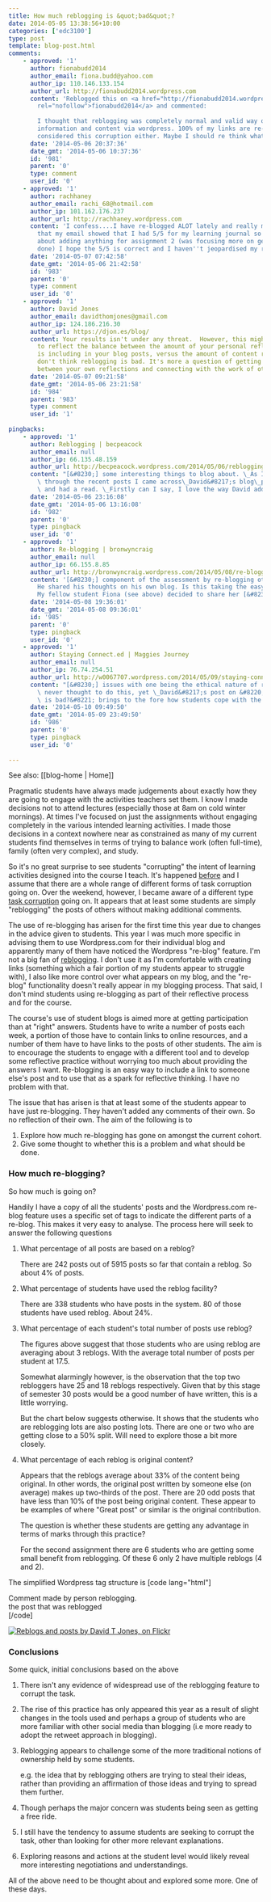 ```yaml
---
title: How much reblogging is &quot;bad&quot;?
date: 2014-05-05 13:38:56+10:00
categories: ['edc3100']
type: post
template: blog-post.html
comments:
    - approved: '1'
      author: fionabudd2014
      author_email: fiona.budd@yahoo.com
      author_ip: 110.146.133.154
      author_url: http://fionabudd2014.wordpress.com
      content: 'Reblogged this on <a href="http://fionabudd2014.wordpress.com/2014/05/06/how-much-reblogging-is-bad/"
        rel="nofollow">fionabudd2014</a> and commented:
    
        I thought that reblogging was completely normal and valid way of transferring
        information and content via wordpress. 100% of my links are re-blogs. I have never
        considered this corruption either. Maybe I should re think what I have been doing!'
      date: '2014-05-06 20:37:36'
      date_gmt: '2014-05-06 10:37:36'
      id: '981'
      parent: '0'
      type: comment
      user_id: '0'
    - approved: '1'
      author: rachhaney
      author_email: rachi_68@hotmail.com
      author_ip: 101.162.176.237
      author_url: http://rachhaney.wordpress.com
      content: 'I confess....I have re-blogged ALOT lately and really my only excuse is
        that my email showed that I had 5/5 for my learning journal so I wasn''t worried
        about adding anything for assignment 2 (was focusing more on getting my assignments
        done) I hope the 5/5 is correct and I haven''t jeopardised my result. '
      date: '2014-05-07 07:42:58'
      date_gmt: '2014-05-06 21:42:58'
      id: '983'
      parent: '0'
      type: comment
      user_id: '0'
    - approved: '1'
      author: David Jones
      author_email: davidthomjones@gmail.com
      author_ip: 124.186.216.30
      author_url: https://djon.es/blog/
      content: Your results isn't under any threat.  However, this might be a good time
        to reflect the balance between the amount of your personal reflection and thinking
        is including in your blog posts, versus the amount of content reblogged from elsewhere.  I
        don't think reblogging is bad. It's more a question of getting the balance right
        between your own reflections and connecting with the work of others.
      date: '2014-05-07 09:21:58'
      date_gmt: '2014-05-06 23:21:58'
      id: '984'
      parent: '983'
      type: comment
      user_id: '1'
    
pingbacks:
    - approved: '1'
      author: Reblogging | becpeacock
      author_email: null
      author_ip: 66.135.48.159
      author_url: http://becpeacock.wordpress.com/2014/05/06/reblogging/
      content: "[&#8230;] some interesting things to blog about. \_As I was scrolling\
        \ through the recent posts I came across\_David&#8217;s blog\_post about reblogging\
        \ and had a read. \_Firstly can I say, I love the way David addresses issues [&#8230;]"
      date: '2014-05-06 23:16:08'
      date_gmt: '2014-05-06 13:16:08'
      id: '982'
      parent: '0'
      type: pingback
      user_id: '0'
    - approved: '1'
      author: Re-blogging | bronwyncraig
      author_email: null
      author_ip: 66.155.8.85
      author_url: http://bronwyncraig.wordpress.com/2014/05/08/re-blogging/
      content: '[&#8230;] component of the assessment by re-blogging other students blogs.
        He shared his thoughts on his own blog. Is this taking the easy way out or not?
        My fellow student Fiona (see above) decided to share her [&#8230;]'
      date: '2014-05-08 19:36:01'
      date_gmt: '2014-05-08 09:36:01'
      id: '985'
      parent: '0'
      type: pingback
      user_id: '0'
    - approved: '1'
      author: Staying Connect.ed | Maggies Journey
      author_email: null
      author_ip: 76.74.254.51
      author_url: http://w0067707.wordpress.com/2014/05/09/staying-connect-ed/
      content: "[&#8230;] issues with one being the ethical nature of reblogging. I actually\
        \ never thought to do this, yet \_David&#8217;s post on &#8220;How much reblogging\
        \ is bad?&#8221; brings to the fore how students cope with the [&#8230;]"
      date: '2014-05-10 09:49:50'
      date_gmt: '2014-05-09 23:49:50'
      id: '986'
      parent: '0'
      type: pingback
      user_id: '0'
    
---
```


See also: [[blog-home | Home]]

Pragmatic students have always made judgements about exactly how they are going to engage with the activities teachers set them. I know I made decisions not to attend lectures (especially those at 8am on cold winter mornings). At times I've focused on just the assignments without engaging completely in the various intended learning activities. I made those decisions in a context nowhere near as constrained as many of my current students find themselves in terms of trying to balance work (often full-time), family (often very complex), and study.

So it's no great surprise to see students "corrupting" the intent of learning activities designed into the course I teach. It's happened [before](/blog2/2013/03/06/how-much-of-a-cage-should-i-build/) and I assume that there are a whole range of different forms of task corruption going on. Over the weekend, however, I became aware of a different type [task corruption](http://u1003618.wordpress.com/2014/05/02/digital-ownership-poor-fran/) going on. It appears that at least some students are simply "reblogging" the posts of others without making additional comments.

The use of re-blogging has arisen for the first time this year due to changes in the advice given to students. This year I was much more specific in advising them to use Wordpress.com for their individual blog and apparently many of them have noticed the Wordpress "re-blog" feature. I'm not a big fan of [reblogging](http://en.wikipedia.org/wiki/Reblogging). I don't use it as I'm comfortable with creating links (something which a fair portion of my students appear to struggle with), I also like more control over what appears on my blog, and the "re-blog" functionality doesn't really appear in my blogging process. That said, I don't mind students using re-blogging as part of their reflective process and for the course.

The course's use of student blogs is aimed more at getting participation than at "right" answers. Students have to write a number of posts each week, a portion of those have to contain links to online resources, and a number of them have to have links to the posts of other students. The aim is to encourage the students to engage with a different tool and to develop some reflective practice without worrying too much about providing the answers I want. Re-blogging is an easy way to include a link to someone else's post and to use that as a spark for reflective thinking. I have no problem with that.

The issue that has arisen is that at least some of the students appear to have just re-blogging. They haven't added any comments of their own. So no reflection of their own. The aim of the following is to

1. Explore how much re-blogging has gone on amongst the current cohort.
2. Give some thought to whether this is a problem and what should be done.

### How much re-blogging?

So how much is going on?

Handily I have a copy of all the students' posts and the Wordpress.com re-blog feature uses a specific set of tags to indicate the different parts of a re-blog. This makes it very easy to analyse. The process here will seek to answer the following questions

1. What percentage of all posts are based on a reblog?
    
    There are 242 posts out of 5915 posts so far that contain a reblog. So about 4% of posts.
    
2. What percentage of students have used the reblog facility?
    
    There are 338 students who have posts in the system. 80 of those students have used reblog. About 24%.
    
3. What percentage of each student's total number of posts use reblog?
    
    The figures above suggest that those students who are using reblog are averaging about 3 reblogs. With the average total number of posts per student at 17.5.
    
    Somewhat alarmingly however, is the observation that the top two rebloggers have 25 and 18 reblogs respectively. Given that by this stage of semester 30 posts would be a good number of have written, this is a little worrying.
    
    But the chart below suggests otherwise. It shows that the students who are reblogging lots are also posting lots. There are one or two who are getting close to a 50% split. Will need to explore those a bit more closely.
    
4. What percentage of each reblog is original content?
    
    Appears that the reblogs average about 33% of the content being original. In other words, the original post written by someone else (on average) makes up two-thirds of the post. There are 20 odd posts that have less than 10% of the post being original content. These appear to be examples of where "Great post" or similar is the original contribution.
    
    The question is whether these students are getting any advantage in terms of marks through this practice?
    
    For the second assignment there are 6 students who are getting some small benefit from reblogging. Of these 6 only 2 have multiple reblogs (4 and 2).
    

The simplified Wordpress tag structure is \[code lang="html"\]<div class='reblogger-note-content'>Comment made by person reblogging.</div> <div class="reblog-post">the post that was reblogged</div>\[/code\]

[![Reblogs and posts by David T Jones, on Flickr](http://farm8.static.flickr.com/7304/14106264851_a216348abd_m.jpg "Reblogs and posts by David T Jones, on Flickr")](http://www.flickr.com/photos/david_jones/14106264851/)

### Conclusions

Some quick, initial conclusions based on the above

1. There isn't any evidence of widespread use of the reblogging feature to corrupt the task.
2. The rise of this practice has only appeared this year as a result of slight changes in the tools used and perhaps a group of students who are more familiar with other social media than blogging (i.e more ready to adopt the retweet approach in blogging).
3. Reblogging appears to challenge some of the more traditional notions of ownership held by some students.
    
    e.g. the idea that by reblogging others are trying to steal their ideas, rather than providing an affirmation of those ideas and trying to spread them further.
    
4. Though perhaps the major concern was students being seen as getting a free ride.
5. I still have the tendency to assume students are seeking to corrupt the task, other than looking for other more relevant explanations.
6. Exploring reasons and actions at the student level would likely reveal more interesting negotiations and understandings.

All of the above need to be thought about and explored some more. One of these days.